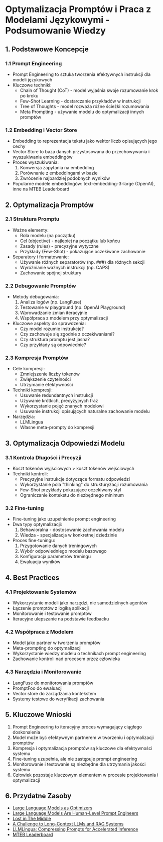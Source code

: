 # Optymalizacja Promptów i Praca z Modelami Językowymi - Podsumowanie Wiedzy

## 1. Podstawowe Koncepcje

### 1.1 Prompt Engineering
- Prompt Engineering to sztuka tworzenia efektywnych instrukcji dla modeli językowych
- Kluczowe techniki:
  - Chain of Thought (CoT) - model wyjaśnia swoje rozumowanie krok po kroku
  - Few-Shot Learning - dostarczanie przykładów w instrukcji
  - Tree of Thoughts - model rozważa różne ścieżki rozumowania
  - Meta Prompting - używanie modelu do optymalizacji innych promptów

### 1.2 Embedding i Vector Store
- Embedding to reprezentacja tekstu jako wektor liczb opisujących jego cechy
- Vector Store to baza danych przystosowana do przechowywania i wyszukiwania embeddingów
- Proces wyszukiwania:
  1. Konwersja zapytania na embedding
  2. Porównanie z embeddingami w bazie
  3. Zwrócenie najbardziej podobnych wyników
- Popularne modele embeddingów: text-embedding-3-large (OpenAI), inne na MTEB Leaderboard

## 2. Optymalizacja Promptów

### 2.1 Struktura Promptu
- Ważne elementy:
  - Rola modelu (na początku)
  - Cel (objective) - najlepiej na początku lub końcu
  - Zasady (rules) - precyzyjne wytyczne
  - Przykłady (Few-Shot) - pokazujące oczekiwane zachowanie
- Separatory i formatowanie:
  - Używanie różnych separatorów (np. ###) dla różnych sekcji
  - Wyróżnianie ważnych instrukcji (np. CAPS)
  - Zachowanie spójnej struktury

### 2.2 Debugowanie Promptów
- Metody debugowania:
  1. Analiza logów (np. LangFuse)
  2. Testowanie w playground (np. OpenAI Playground)
  3. Wprowadzanie zmian iteracyjnie
  4. Współpraca z modelem przy optymalizacji
- Kluczowe aspekty do sprawdzenia:
  - Czy model rozumie instrukcje?
  - Czy zachowuje się zgodnie z oczekiwaniami?
  - Czy struktura promptu jest jasna?
  - Czy przykłady są odpowiednie?

### 2.3 Kompresja Promptów
- Cele kompresji:
  - Zmniejszenie liczby tokenów
  - Zwiększenie czytelności
  - Utrzymanie efektywności
- Techniki kompresji:
  - Usuwanie redundantnych instrukcji
  - Używanie krótkich, precyzyjnych fraz
  - Wykorzystanie pojęć znanych modelowi
  - Usuwanie instrukcji opisujących naturalne zachowanie modelu
- Narzędzia:
  - LLMLingua
  - Własne meta-prompty do kompresji

## 3. Optymalizacja Odpowiedzi Modelu

### 3.1 Kontrola Długości i Precyzji
- Koszt tokenów wyjściowych > koszt tokenów wejściowych
- Techniki kontroli:
  - Precyzyjne instrukcje dotyczące formatu odpowiedzi
  - Wykorzystanie pola "thinking" do strukturyzacji rozumowania
  - Few-Shot przykłady pokazujące oczekiwany styl
  - Ograniczanie kontekstu do niezbędnego minimum

### 3.2 Fine-tuning
- Fine-tuning jako uzupełnienie prompt engineering
- Dwa typy optymalizacji:
  1. Behawioralna - dostosowanie zachowania modelu
  2. Wiedza - specjalizacja w konkretnej dziedzinie
- Proces fine-tuningu:
  1. Przygotowanie danych treningowych
  2. Wybór odpowiedniego modelu bazowego
  3. Konfiguracja parametrów treningu
  4. Ewaluacja wyników

## 4. Best Practices

### 4.1 Projektowanie Systemów
- Wykorzystanie modeli jako narzędzi, nie samodzielnych agentów
- Łączenie promptów z logiką aplikacji
- Monitorowanie i testowanie promptów
- Iteracyjne ulepszanie na podstawie feedbacku

### 4.2 Współpraca z Modelem
- Model jako partner w tworzeniu promptów
- Meta-prompting do optymalizacji
- Wykorzystanie wiedzy modelu o technikach prompt engineering
- Zachowanie kontroli nad procesem przez człowieka

### 4.3 Narzędzia i Monitorowanie
- LangFuse do monitorowania promptów
- PromptFoo do ewaluacji
- Vector store do zarządzania kontekstem
- Systemy testowe do weryfikacji zachowania

## 5. Kluczowe Wnioski

1. Prompt Engineering to iteracyjny proces wymagający ciągłego doskonalenia
2. Model może być efektywnym partnerem w tworzeniu i optymalizacji promptów
3. Kompresja i optymalizacja promptów są kluczowe dla efektywności systemu
4. Fine-tuning uzupełnia, ale nie zastępuje prompt engineering
5. Monitorowanie i testowanie są niezbędne dla utrzymania jakości systemu
6. Człowiek pozostaje kluczowym elementem w procesie projektowania i optymalizacji

## 6. Przydatne Zasoby

- [Large Language Models as Optimizers](https://arxiv.org/abs/2309.03409)
- [Large Language Models Are Human-Level Prompt Engineers](https://arxiv.org/abs/2309.03409)
- [Lost in The Middle](https://arxiv.org/pdf/2307.03172)
- [A Challenge to Long-Context LLMs and RAG Systems](https://arxiv.org/pdf/2407.01370)
- [LLMLingua: Compressing Prompts for Accelerated Inference](https://arxiv.org/abs/2310.05736)
- [MTEB Leaderboard](https://huggingface.co/spaces/mteb/leaderboard) 